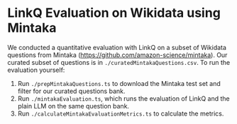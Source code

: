# LinkQ Evaluation on Wikidata using Mintaka

We conducted a quantitative evaluation with LinkQ on a subset of Wikidata questions from Mintaka (https://github.com/amazon-science/mintaka). Our curated subset of questions is in `./curatedMintakaQuestions.csv`. To run the evaluation yourself:

1. Run `./prepMintakaQuestions.ts` to download the Mintaka test set and filter for our curated questions bank.
2. Run `./mintakaEvaluation.ts`, which runs the evaluation of LinkQ and the plain LLM on the same question bank.
3. Run `./calculateMintakaEvaluationMetrics.ts` to calculate the metrics.